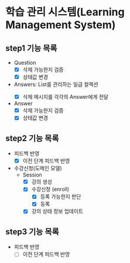 # 학습 관리 시스템(Learning Management System)

## step1 기능 목록

* Question
    * [X] 삭제 가능한지 검증
    * [X] 상태값 변경
* Answers: List<Answer>를 관리하는 일급 컬렉션
    * [X] 삭제 메시지를 각각의 Answer에게 전달
* Answer
    * [X] 삭제 가능한지 검증
    * [X] 상태값 변경

## step2 기능 목록

* 피드백 반영
    * [X] 이전 단계 피드백 반영
* 수강신청(도메인 모델)
    * Session
        * [X] 강의 생성
        * [X] 수강신청 (enroll)
            * [X] 등록 가능한지 판단
            * [X] 등록
        * [X] 강의 상태 정보 업데이트

## step3 기능 목록

* 피드백 반영
    * [ ] 이전 단계 피드백 반영
